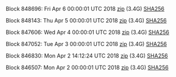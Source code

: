 Block 848696: Fri Apr  6 00:00:01 UTC 2018 [zip](https://dash-bootstrap.ams3.digitaloceanspaces.com/mainnet/2018-04-06/bootstrap.dat.zip) (3.4G) [SHA256](https://dash-bootstrap.ams3.digitaloceanspaces.com/mainnet/2018-04-06/sha256.txt)

Block 848143: Thu Apr  5 00:00:01 UTC 2018 [zip](https://dash-bootstrap.ams3.digitaloceanspaces.com/mainnet/2018-04-05/bootstrap.dat.zip) (3.4G) [SHA256](https://dash-bootstrap.ams3.digitaloceanspaces.com/mainnet/2018-04-05/sha256.txt)

Block 847606: Wed Apr  4 00:00:01 UTC 2018 [zip](https://dash-bootstrap.ams3.digitaloceanspaces.com/mainnet/2018-04-04/bootstrap.dat.zip) (3.4G) [SHA256](https://dash-bootstrap.ams3.digitaloceanspaces.com/mainnet/2018-04-04/sha256.txt)

Block 847052: Tue Apr  3 00:00:01 UTC 2018 [zip](https://dash-bootstrap.ams3.digitaloceanspaces.com/mainnet/2018-04-03/bootstrap.dat.zip) (3.4G) [SHA256](https://dash-bootstrap.ams3.digitaloceanspaces.com/mainnet/2018-04-03/sha256.txt)

Block 846830: Mon Apr  2 14:12:24 UTC 2018 [zip](https://dash-bootstrap.ams3.digitaloceanspaces.com/mainnet/2018-04-02/bootstrap.dat.zip) (3.4G) [SHA256](https://dash-bootstrap.ams3.digitaloceanspaces.com/mainnet/2018-04-02/sha256.txt)

Block 846507: Mon Apr  2 00:00:01 UTC 2018 [zip](https://dash-bootstrap.ams3.digitaloceanspaces.com/mainnet/2018-04-02/bootstrap.dat.zip) (3.4G) [SHA256](https://dash-bootstrap.ams3.digitaloceanspaces.com/mainnet/2018-04-02/sha256.txt)
